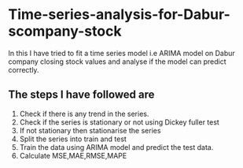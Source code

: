 # Time-series-analysis-for-Dabur-scompany-stock
In this I have tried to fit a time series model i.e ARIMA model on Dabur company closing stock values and analyse if the model can predict 
correctly.

## The steps I have followed are 
1. Check if there is any trend in the series.
2. Check if the series is stationary or not using Dickey fuller test
3. If not stationary then stationarise the series
4. Split the series into train and test
5. Train the data using ARIMA model and predict the test data.
6. Calculate MSE,MAE,RMSE,MAPE
